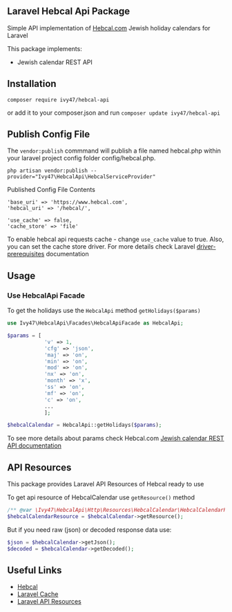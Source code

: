## Laravel Hebcal Api Package
Simple API implementation of [Hebcal.com](https://www.hebcal.com/) Jewish holiday calendars for Laravel

This package implements:
- Jewish calendar REST API

## Installation

`composer require ivy47/hebcal-api`

or add it to your composer.json and run `composer update ivy47/hebcal-api`

## Publish Config File
The `vendor:publish` commmand will publish a file named hebcal.php within your laravel project config folder config/hebcal.php.

`php artisan vendor:publish --provider="Ivy47\HebcalApi\HebcalServiceProvider"`

Published Config File Contents
```
'base_uri' => 'https://www.hebcal.com',
'hebcal_uri' => '/hebcal/',

'use_cache' => false,
'cache_store' => 'file'
```

To enable hebcal api requests cache - change `use_cache` value to true. Also, you can set the cache store driver. For more details check Laravel [driver-prerequisites](https://laravel.com/docs/8.x/cache#driver-prerequisites) documentation 

## Usage

### Use HebcalApi Facade
To get the holidays use the `HebcalApi` method `getHolidays($params)`
```php
use Ivy47\HebcalApi\Facades\HebcalApiFacade as HebcalApi;

$params = [
            'v' => 1,
            'cfg' => 'json',
            'maj' => 'on',
            'min' => 'on',
            'mod' => 'on',
            'nx' => 'on',
            'month' => 'x',
            'ss' => 'on',
            'mf' => 'on',
            'c' => 'on',
            ...
            ];

$hebcalCalendar = HebcalApi::getHolidays($params);
```

To see more details about params check Hebcal.com [Jewish calendar REST API documentation](https://www.hebcal.com/home/195/jewish-calendar-rest-api)

## API Resources

This package provides Laravel API Resources of Hebcal ready to use 

To get api resource of HebcalCalendar use `getResource()` method

```php
/** @var \Ivy47\HebcalApi\Http\Resources\HebcalCalendar\HebcalCalendarResource $hebcalCalendarResource */
$hebcalCalendarResource = $hebcalCalendar->getResource();
```

But if you need raw (json) or decoded response data use:
```php
$json = $hebcalCalendar->getJson();
$decoded = $hebcalCalendar->getDecoded();
```

## Useful Links

- [Hebcal](https://www.hebcal.com/)
- [Laravel Cache](https://laravel.com/docs/8.x/cache)
- [Laravel API Resources](https://laravel.com/docs/8.x/eloquent-resources)


